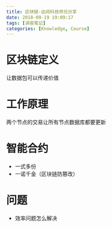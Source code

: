 ```yaml
---
title: 区块链-达闼科技师兄分享
date: 2018-09-19 19:09:17
tags: [讲座笔记]
categories: [Knowledge, Course]
---
```


# 区块链定义

让数据包可以传递价值

# 工作原理

两个节点的交易让所有节点数据库都要更新

# 智能合约

- 一式多份
- 一诺千金（区块链防篡改）

# 问题

- 效率问题怎么解决
